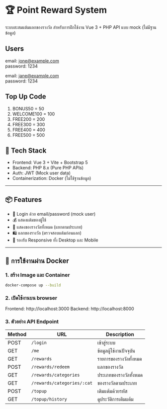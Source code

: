 # 🏆 Point Reward System

ระบบสะสมแต้มแลกของรางวัล สำหรับการฝึกใช้งาน Vue 3 + PHP API แบบ mock (ไม่มีฐานข้อมูล)

##  Users
email: jone@example.com <br>
password: 1234<br>

email: jane@example.com<br>
password: 1234<br>

## Top Up Code
  1. BONUS50 = 50
  2. WELCOME100 = 100
  3. FREE200 =  200
  4. FREE300 = 300
  5. FREE400 = 400
  6. FREE500 = 500

## 🔧 Tech Stack
- Frontend: Vue 3 + Vite + Bootstrap 5 
- Backend: PHP 8.x (Pure PHP APIs)
- Auth: JWT (Mock user data)
- Containerization: Docker (ไม่ใช้ฐานข้อมูล)

---

## 📦 Features

- 🔐 Login ด้วย email/password (mock user)
- 💰 แสดงแต้มของผู้ใช้
- 🎁 แสดงของรางวัลทั้งหมด (แยกตามประเภท)
- 🛍️ แลกของรางวัล (ตรวจสอบแต้มก่อนแลก)
- 📱 รองรับ Responsive ทั้ง Desktop และ Mobile

---

## 🚀 การใช้งานผ่าน Docker

### 1. สร้าง Image และ Container

```bash
docker-compose up --build
```

###  2. เปิดใช้งานบน browser
Frontend: http://localhost:3000
Backend: http://localhost:8000

### 3. ตัวอย่าง API Endpoint

| Method | URL                         | Description             |
|--------|-----------------------------|-------------------------|
| POST   | `/login`                    | เข้าสู่ระบบ             |
| GET    | `/me`                       | ข้อมูลผู้ใช้งานปัจจุบัน |
| GET    | `/rewards`                 | รายการของรางวัลทั้งหมด   |
| POST   | `/rewards/redeem`          | แลกของรางวัล             |
| GET    | `/rewards/categories`      | ประเภทของรางวัลทั้งหมด   |
| GET    | `/rewards/categories/:cat` | ของรางวัลตามประเภท       |
| POST   | `/topup`                   | เติมแต้มด้วยรหัส         |
| GET    | `/topup/history`           | ดูประวัติการเติมแต้ม     |
